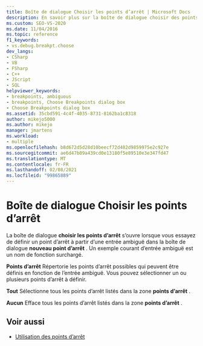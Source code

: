 ```yaml
---
title: Boîte de dialogue Choisir les points d’arrêt | Microsoft Docs
description: En savoir plus sur la boîte de dialogue choisir des points d’arrêt, qui s’ouvre si vous essayez de définir un point d’arrêt à partir d’une entrée ambiguë dans la boîte de dialogue Nouveau point d’arrêt dans Visual Studio.
ms.custom: SEO-VS-2020
ms.date: 11/04/2016
ms.topic: reference
f1_keywords:
- vs.debug.breakpt.choose
dev_langs:
- CSharp
- VB
- FSharp
- C++
- JScript
- SQL
helpviewer_keywords:
- breakpoints, ambiguous
- breakpoints, Choose Breakpoints dialog box
- Choose Breakpoints dialog box
ms.assetid: 35cbd591-4c4f-4035-8731-8162ba1c8318
author: mikejo5000
ms.author: mikejo
manager: jmartens
ms.workload:
- multiple
ms.openlocfilehash: b8d672d5d28d10beecf72d482d9859975e2c927e
ms.sourcegitcommit: ae6d47b09a439cd0e13180f5e89510e3e347fd47
ms.translationtype: MT
ms.contentlocale: fr-FR
ms.lasthandoff: 02/08/2021
ms.locfileid: "99865889"
---
```

# <a name="choose-breakpoints-dialog-box"></a>Boîte de dialogue Choisir les points d’arrêt
La boîte de dialogue **choisir les points d’arrêt** s’ouvre lorsque vous essayez de définir un point d’arrêt à partir d’une entrée ambiguë dans la boîte de dialogue **nouveau point d’arrêt** . Un exemple courant d’entrée ambiguë est un nom de fonction surchargé.

 **Points d’arrêt** Répertorie les points d’arrêt possibles qui peuvent être définis en fonction de l’entrée ambiguë. Vous pouvez sélectionner un ou plusieurs points d’arrêt à définir.

 **Tout** Sélectionne tous les points d’arrêt listés dans la zone **points d’arrêt** .

 **Aucun** Efface tous les points d’arrêt listés dans la zone **points d’arrêt** .

## <a name="see-also"></a>Voir aussi

- [Utilisation des points d’arrêt](../debugger/using-breakpoints.md)